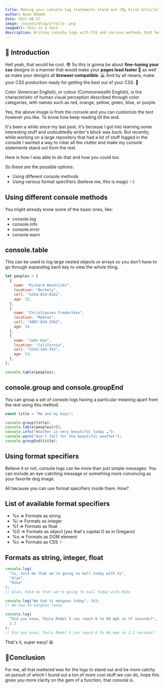 ```yaml
---
title: Making your console log statements stand out (My First Article)
author: Anas Ahmed
date: 2021-06-27
image: /assets/blog/article-.png
imageAlt: this is a test
description: Writing console logs with CSS and various methods that help visualize the contents of it easily and with less effort 
---
```


## 🚩 Introduction

Hell yeah, that would be cool. 😎 So this is gonna be about **fine-tuning your css** designs in a manner that would make your **pages load faster** 🚀 as well as make your designs all **browser compatible**. 💻 And by all means, make your CSS production ready for getting the best out of your CSS. 🎉

<p>
  Color (American English), or colour (Commonwealth English), is the
  characteristic of human visual perception described through color
  categories, with names such as red, orange, yellow, green, blue, or
  purple.
</p>

Yes, the above image is from the console and you can customize the text however you like. To know how keep reading till the end.

It's been a while since my last post, it's because I got into learning some interesting stuff and undoubtedly writer's block was back. But recently, while working on a large repository that had a lot of stuff logged in the console I wanted a way to clear all the clutter and make my console statements stand out from the rest.

Here is how I was able to do that and how you could too.

So these are the possible options:

- Using different console methods
- Using various format specifiers (believe me, this is magic ✨)


## Using different console methods

You might already know some of the basic ones, like:

- console.log
- console.info
- console.error
- console.warn

## console.table

This can be used to log large nested objects or arrays so you don't have to go through expanding each key to view the whole thing.

```javascript
let peoples = [
  {
    name: "Richard Hendricks",
    location: "Berkely",
    cell: "4254-024-8162",
    age: 32,
  },
  {
    name: "Christiansen Frederikke",
    location: "Madras",
    cell: "4987-024-2562",
    age: 34,
  },
  {
    name: "John Doe",
    location: "California",
    cell: "3143-344-342",
    age: 53,
  },
];

console.table(peoples);
```

## console.group and console.groupEnd

You can group a set of console logs having a particular meaning apart from the rest using this method.

```javascript
const title = "Me and my boys";

console.group(title);
console.table(peoples[0]);
console.info("Weather is very beautiful today ☁");
console.warn("Don't fall for the beautiful weather");
console.groupEnd(title);
```

## Using format specifiers

Believe it or not, console logs can be more than just simple messages. You can include an eye-catching message or something more convincing as your favorite dog image.

All because you can use format specifiers inside them. How?

## List of available format specifiers

- %s ⇒ Formats as string
- %i ⇒ Formats as integer
- %f ⇒ Formats as float
- %O ⇒ Formats as object (yes that's capital O as in Oregano)
- %o ⇒ Formats as DOM element
- %c ⇒ Formats as CSS ✨


## Formats as string, integer, float

```javascript
console.log(
  "%s, told me that we're going to mall today with %s",
  "Alan",
  "Mike"
);
// Alan, told me that we're going to mall today with Mike

console.log("We had %i mangoes today", 56);
// We had 56 mangoes today

console.log(
  "Did you know, Tesla Model S can reach 0 to 60 mph in %f seconds?",
  2.3
);
// Did you know, Tesla Model S can reach 0 to 60 mph in 2.3 seconds?
```

That's it, super easy! 😃

## 🤝Conclusion

For me, all that mattered was for the logs to stand out and be more catchy on pursuit of which I found out a ton of more cool stuff we can do, hope this gives you more clarity on the gem of a function, that console is.
